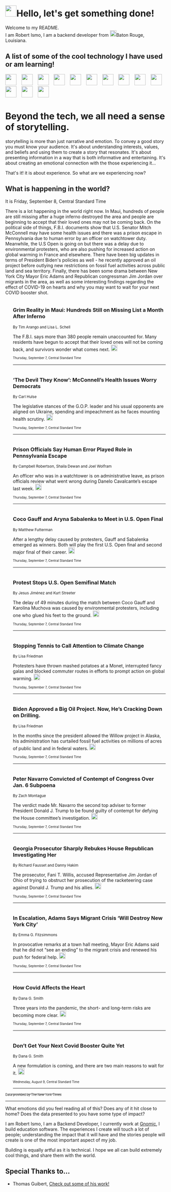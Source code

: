 <h1><img src="https://emojis.slackmojis.com/emojis/images/1643514375/3493/hot-coffee.gif?1643514375" width="35"/>Hello, let's get something done!</h1>

<p>Welcome to my README.<br/>
I am Robert Ismo, I am a backend developer from <img src="https://emojis.slackmojis.com/emojis/images/1638395689/50435/moulin_rouge.png?1638395689" width="20"/>Baton Rouge, Louisiana.</p>
<h2>A list of some of the cool technology I have used or am learning!</h2>
<p>
<img src="https://emojis.slackmojis.com/emojis/images/1643516091/21142/meow_bongotap.gif?1643516091" width="35" alt="">
<img src="https://img.shields.io/badge/Favorite%20Frontend%20Framework-SvelteKit-f83903" alt="">
<img src="https://img.shields.io/badge/Second%20Favorite-Vue-40b581" alt="">
<img src="https://img.shields.io/badge/Most%20Used%20Runtime-Nodejs-78b061" alt="">
<img src="https://emojis.slackmojis.com/emojis/images/1643517416/34482/fire.gif?1643517416" width="35" alt="">
<img src="https://img.shields.io/badge/Javascript%20But%20Better-Typescript-0078ca" alt="">
<img src="https://img.shields.io/badge/Favorite%20Language-Elixir-3e244d" alt="">
<img src="https://img.shields.io/badge/Containerize%20Everything-Docker-6ac9ef" alt="">
<img src="https://emojis.slackmojis.com/emojis/images/1643514596/5999/meow_party.gif?1643514596" width="35" alt="">
<img src="https://img.shields.io/badge/API%20Love%20Language-Graphql-de32a5" alt="">
<img src="https://img.shields.io/badge/Our%20Favorite%20Version%20Controller-Git-e94f33" alt="">
<img src="https://img.shields.io/badge/Favorite%20Database-Redis-d42d1d" alt="">
<img src="https://emojis.slackmojis.com/emojis/images/1643514559/5584/deployparrot.gif?1643514559" width="35" alt="">
<img src="https://img.shields.io/badge/Container%20Interstate-RabbitMQ-f66200" alt="">
<img src="https://img.shields.io/badge/Gotta%20Learn-Kubernetes-316adf" alt="">
<img src="https://img.shields.io/badge/Really%20Mature%20Now-WASM-654fef" alt="">
<img src="https://emojis.slackmojis.com/emojis/images/1666642497/61942/dance_vibe.gif?1666642497" width="35" alt="">
<img src="https://img.shields.io/badge/For%20My%20M1-ARM64-657d96" alt="">
<img src="https://img.shields.io/badge/Loving%20This%20So%20Much-TailwindCSS-17bcb5" alt="">
<img src="https://img.shields.io/badge/Cool%20Build%20Tool-Vite-f9cb24" alt="">
<img src="https://emojis.slackmojis.com/emojis/images/1669231376/62819/working-on-it.gif?1669231376" width="35" alt="">
<img src="https://img.shields.io/badge/Fun%20and%20Easy%20Database-MongoDB-5f8c49" alt="">
<img src="https://img.shields.io/badge/JS%20Life%20Support-NPM-c73737" alt="">
<img src="https://img.shields.io/badge/I%20Liked%20It-DynamoDB-0073b9" alt="">
<img src="https://emojis.slackmojis.com/emojis/images/1643514045/46/question.gif?1643514045" width="35" alt="">
<img src="https://img.shields.io/badge/cool-React-60d6f9" alt="">
<img src="https://img.shields.io/badge/Future%20Big%20Project-Lambda-f37e00" alt="">
<img src="https://img.shields.io/badge/NPM%20But%20Better-PNPM-f1aa07" alt="">
<img src="https://emojis.slackmojis.com/emojis/images/1643514943/9662/fbwow.gif?1643514943" width="35" alt="">
<img src="https://img.shields.io/badge/First%20Language-C-662079" alt="">
<img src="https://img.shields.io/badge/Where%20I%20Deploy%20Frontend-Vercel-000000" alt="">
<img src="https://img.shields.io/badge/Who%20Does%20not%20Want%20an%20App-Swift-f9492a" alt="">
<img src="https://emojis.slackmojis.com/emojis/images/1643514058/151/javascript.png?1643514058" width="35" alt="">
<img src="https://img.shields.io/badge/cool-Python-fbd542" alt="">
<img src="https://img.shields.io/badge/Favorite%20Something-Stripe-656cdc" alt="">
<img src="https://img.shields.io/badge/Of%20Course-HTML5-ed6327" alt="">
<img src="https://emojis.slackmojis.com/emojis/images/1660415405/60731/bomb.gif?1660415405" width="35" alt="">
<img src="https://img.shields.io/badge/hate-CSS-2964ec" alt="">
<img src="https://img.shields.io/badge/Learning-CircleCI-141215" alt="">
<img src="https://img.shields.io/badge/Learning-Rust-fbbb3b" alt="">
<img src="https://emojis.slackmojis.com/emojis/images/1660415397/60712/writing-hand.gif?1660415397" width="35" alt="">
<img src="https://img.shields.io/badge/Dev%20Browser%20of%20Choice-Firefox-cc4e26" alt="">
<img src="https://img.shields.io/badge/Recoverying%20From%20Windows-UNIX-1781e3" alt="">
<img src="https://img.shields.io/badge/LOVE-LogSeq-90c1c2" alt="">
<img src="https://emojis.slackmojis.com/emojis/images/1643514066/223/kirby.gif?1643514066" width="35" alt="">
<img src="https://img.shields.io/badge/Daily%20Driver-MacOS-e6e6e8" alt="">
<img src="https://img.shields.io/badge/Git%20Server-Github-000000" alt="">
<img src="https://img.shields.io/badge/enjoyable-EC2-f17428" alt="">
<img src="https://emojis.slackmojis.com/emojis/images/1643514239/2069/excited.gif?1643514239" width="35" alt="">
</p>
<h1>Beyond the tech, we all need a sense of storytelling.</h1>
<p>storytelling is more than just narrative and emotion. To convey a good story you must know your audience. It's about understanding interests, values, and beliefs and using them to create a story that resonates. It's about presenting information in a way that is both informative and entertaining. It's about creating an emotional connection with the those experiencing it...</p>
<p>That's it! it is about experience. So what are we experiencing now?</p>
<h2>What is happening in the world?</h2>
<p>It is Friday, September 8, Central Standard Time</p>
<p>
There is a lot happening in the world right now. In Maui, hundreds of people are still missing after a huge inferno destroyed the area and people are beginning to accept that their loved ones may not be coming back. On the political side of things, F.B.I. documents show that U.S. Senator Mitch McConnell may have some health issues and there was a prison escape in Pennsylvania due to human error by an officer on watchtower duty. Meanwhile, the U.S Open is going on but there was a delay due to environmental protesters, who are also pushing for increased action on global warming in France and elsewhere. There have been big updates in terms of President Biden&#39;s policies as well - he recently approved an oil project before outlying new restrictions on fossil fuel activities across public land and sea territory. Finally, there has been some drama between New York City Mayor Eric Adams and Republican congressman Jim Jordan over migrants in the area, as well as some interesting findings regarding the effect of COVID-19 on hearts and why you may want to wait for your next COVID booster shot.</p>
<ol>
<img src="https://img.shields.io/badge/-us-blue" alt="">
<h3>Grim Reality in Maui: Hundreds Still on Missing List a Month After Inferno</h3>
<sub>By Tim Arango and Lisa L. Schell</sub>
<p>The F.B.I. says more than 380 people remain unaccounted for. Many residents have begun to accept that their loved ones will not be coming back, and survivors wonder what comes next.  <a href="https://nyti.ms/485Xyze"><img src="https://developer.nytimes.com/files/poweredby_nytimes_30b.png?v=1583354208352" height="20"></a></p>
<sub><sub>Thursday, September 7, Central Standard Time</sub></sub>
<hr/>
<img src="https://img.shields.io/badge/-us-blue" alt="">
<h3>‘The Devil They Know’: McConnell’s Health Issues Worry Democrats</h3>
<sub>By Carl Hulse</sub>
<p>The legislative stances of the G.O.P. leader and his usual opponents are aligned on Ukraine, spending and impeachment as he faces mounting health scrutiny.  <a href="https://nyti.ms/3RcuAYA"><img src="https://developer.nytimes.com/files/poweredby_nytimes_30b.png?v=1583354208352" height="20"></a></p>
<sub><sub>Thursday, September 7, Central Standard Time</sub></sub>
<hr/>
<img src="https://img.shields.io/badge/-us-blue" alt="">
<h3>Prison Officials Say Human Error Played Role in Pennsylvania Escape</h3>
<sub>By Campbell Robertson, Shaila Dewan and Joel Wolfram</sub>
<p>An officer who was in a watchtower is on administrative leave, as prison officials review what went wrong during Danelo Cavalcante’s escape last week.  <a href="https://nyti.ms/3rdulBL"><img src="https://developer.nytimes.com/files/poweredby_nytimes_30b.png?v=1583354208352" height="20"></a></p>
<sub><sub>Thursday, September 7, Central Standard Time</sub></sub>
<hr/>
<img src="https://img.shields.io/badge/-sports-blue" alt="">
<h3>Coco Gauff and Aryna Sabalenka to Meet in U.S. Open Final</h3>
<sub>By Matthew Futterman</sub>
<p>After a lengthy delay caused by protesters, Gauff and Sabalenka emerged as winners. Both will play the first U.S. Open final and second major final of their career.  <a href="https://nyti.ms/3Z6zsQU"><img src="https://developer.nytimes.com/files/poweredby_nytimes_30b.png?v=1583354208352" height="20"></a></p>
<sub><sub>Thursday, September 7, Central Standard Time</sub></sub>
<hr/>
<img src="https://img.shields.io/badge/-sports-blue" alt="">
<h3>Protest Stops U.S. Open Semifinal Match</h3>
<sub>By Jesus Jiménez and Kurt Streeter</sub>
<p>The delay of 49 minutes during the match between Coco Gauff and Karolina Muchova was caused by environmental protesters, including one who glued his feet to the ground.  <a href="https://nyti.ms/3EvIj4Z"><img src="https://developer.nytimes.com/files/poweredby_nytimes_30b.png?v=1583354208352" height="20"></a></p>
<sub><sub>Thursday, September 7, Central Standard Time</sub></sub>
<hr/>
<img src="https://img.shields.io/badge/-climate-blue" alt="">
<h3>Stopping Tennis to Call Attention to Climate Change</h3>
<sub>By Lisa Friedman</sub>
<p>Protesters have thrown mashed potatoes at a Monet, interrupted fancy galas and blocked commuter routes in efforts to prompt action on global warming.  <a href="https://nyti.ms/45Tn8pk"><img src="https://developer.nytimes.com/files/poweredby_nytimes_30b.png?v=1583354208352" height="20"></a></p>
<sub><sub>Thursday, September 7, Central Standard Time</sub></sub>
<hr/>
<img src="https://img.shields.io/badge/-climate-blue" alt="">
<h3>Biden Approved a Big Oil Project. Now, He’s Cracking Down on Drilling.</h3>
<sub>By Lisa Friedman</sub>
<p>In the months since the president allowed the Willow project in Alaska, his administration has curtailed fossil fuel activities on millions of acres of public land and in federal waters.  <a href="https://nyti.ms/3LCdakD"><img src="https://developer.nytimes.com/files/poweredby_nytimes_30b.png?v=1583354208352" height="20"></a></p>
<sub><sub>Thursday, September 7, Central Standard Time</sub></sub>
<hr/>
<img src="https://img.shields.io/badge/-us-blue" alt="">
<h3>Peter Navarro Convicted of Contempt of Congress Over Jan. 6 Subpoena</h3>
<sub>By Zach Montague</sub>
<p>The verdict made Mr. Navarro the second top adviser to former President Donald J. Trump to be found guilty of contempt for defying the House committee’s investigation.  <a href="https://nyti.ms/3Z6OJB0"><img src="https://developer.nytimes.com/files/poweredby_nytimes_30b.png?v=1583354208352" height="20"></a></p>
<sub><sub>Thursday, September 7, Central Standard Time</sub></sub>
<hr/>
<img src="https://img.shields.io/badge/-us-blue" alt="">
<h3>Georgia Prosecutor Sharply Rebukes House Republican Investigating Her</h3>
<sub>By Richard Fausset and Danny Hakim</sub>
<p>The prosecutor, Fani T. Willis, accused Representative Jim Jordan of Ohio of trying to obstruct her prosecution of the racketeering case against Donald J. Trump and his allies.  <a href="https://nyti.ms/3Z5zTed"><img src="https://developer.nytimes.com/files/poweredby_nytimes_30b.png?v=1583354208352" height="20"></a></p>
<sub><sub>Thursday, September 7, Central Standard Time</sub></sub>
<hr/>
<img src="https://img.shields.io/badge/-nyregion-blue" alt="">
<h3>In Escalation, Adams Says Migrant Crisis ‘Will Destroy New York City’</h3>
<sub>By Emma G. Fitzsimmons</sub>
<p>In provocative remarks at a town hall meeting, Mayor Eric Adams said that he did not “see an ending” to the migrant crisis and renewed his push for federal help.  <a href="https://nyti.ms/3Rc8yVS"><img src="https://developer.nytimes.com/files/poweredby_nytimes_30b.png?v=1583354208352" height="20"></a></p>
<sub><sub>Thursday, September 7, Central Standard Time</sub></sub>
<hr/>
<img src="https://img.shields.io/badge/-well-blue" alt="">
<h3>How Covid Affects the Heart</h3>
<sub>By Dana G. Smith</sub>
<p>Three years into the pandemic, the short- and long-term risks are becoming more clear.  <a href="https://nyti.ms/4632cMw"><img src="https://developer.nytimes.com/files/poweredby_nytimes_30b.png?v=1583354208352" height="20"></a></p>
<sub><sub>Thursday, September 7, Central Standard Time</sub></sub>
<hr/>
<img src="https://img.shields.io/badge/-well-blue" alt="">
<h3>Don’t Get Your Next Covid Booster Quite Yet</h3>
<sub>By Dana G. Smith</sub>
<p>A new formulation is coming, and there are two main reasons to wait for it.  <a href="https://nyti.ms/3OPY3FZ"><img src="https://developer.nytimes.com/files/poweredby_nytimes_30b.png?v=1583354208352" height="20"></a></p>
<sub><sub>Wednesday, August 9, Central Standard Time</sub></sub>
<hr/>
</ol>
<a href="https://developer.nytimes.com"><sub><sub>Data provided by The New York Times</sub></sub></a>
<hr/>
<p>What emotions did you feel reading all of this? Does any of it hit close to home? Does the data presented to you have some type of impact?</p>
<p>I am Robert Ismo, I am a Backend Developer, I currently work at <a href="https://gnomic.education/">Gnomic</a>, I build education software. The experiences I create will touch a lot of people; understanding the impact that it will have and the stories people will create is one of the most important aspect of my job.</p>
<p>Building is equally artful as it is technical. I hope we all can build extremely cool things, and share them with the world.</p>
<h2>Special Thanks to...</h2>
<ul>
<li>Thomas Guibert, <a href="https://github.com/thmsgbrt/thmsgbrt">Check out some of his work!</a></li>
</ul>